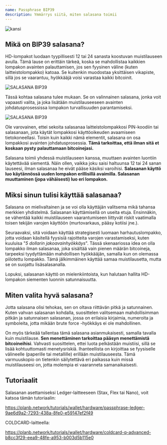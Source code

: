 ```yaml
---
name: Passphrase BIP39
description: Ymmärrys siitä, miten salasana toimii
---
```

![kansi](assets/cover.webp)

## Mikä on BIP39 salasana?

HD-lompakot luodaan tyypillisesti 12 tai 24 sanasta koostuvan muistilauseen avulla. Tämä lause on erittäin tärkeä, koska se mahdollistaa kaikkien lompakon avainten palauttamisen, jos sen fyysinen väline (kuten laitteistolompakko) katoaa. Se kuitenkin muodostaa yksittäisen vikapiste, sillä jos se vaarantuu, hyökkääjä voisi varastaa kaikki bitcoinit.

![SALASANA BIP39](assets/notext/01.webp)

Tässä kohtaa salasana tulee mukaan. Se on valinnainen salasana, jonka voit vapaasti valita, ja joka lisätään muistilauseeseen avainten johdatusprosessissa lompakon turvallisuuden parantamiseksi.

![SALASANA BIP39](assets/notext/02.webp)

Ole varovainen, ettei sekoita salasanaa laitteistolompakkosi PIN-koodiin tai salasanaan, jota käytät lompakkosi käyttöoikeuden avaamiseen tietokoneellasi. Toisin kuin kaikki nämä elementit, salasana on osa lompakkosi avainten johdatusprosessia. **Tämä tarkoittaa, että ilman sitä et koskaan pysty palauttamaan bitcoinejasi.**

Salasana toimii yhdessä muistilauseen kanssa, muuttaen avainten luontiin käytettävää siementä. Näin ollen, vaikka joku saisi haltuunsa 12 tai 24 sanan lauseesi, ilman salasanaa he eivät pääse käsiksi varoihisi. **Salasanan käyttö luo käytännössä uuden lompakon erillisillä avaimilla. Salasanan muuttaminen (jopa vähäisesti) luo eri lompakon.**

## Miksi sinun tulisi käyttää salasanaa?

Salasana on mielivaltainen ja se voi olla käyttäjän valitsema mikä tahansa merkkien yhdistelmä. Salasanan käyttämisellä on useita etuja. Ensinnäkin, se vähentää kaikki muistilauseen vaarantumiseen liittyvät riskit vaatimalla toisen tekijän varojen käyttöön (murtovarkaus, pääsy kotiisi jne.).

Seuraavaksi, sitä voidaan käyttää strategisesti luomaan harhautuslompakko, jotta voidaan käsitellä fyysisiä rajoitteita varojen varastamiseksi, kuten kuuluisa "*5 dollarin jakoavainhyökkäys*". Tässä skenaariossa idea on olla lompakko ilman salasanaa, joka sisältää vain pienen määrän bitcoineja, tarpeeksi tyydyttämään mahdollisen hyökkääjän, samalla kun on olemassa piilotettu lompakko. Tämä jälkimmäinen käyttää samaa muistilausetta, mutta se on suojattu lisäsalasanalla.

Lopuksi, salasanan käyttö on mielenkiintoista, kun halutaan hallita HD-lompakon siementen luonnin satunnaisuutta.

## Miten valita hyvä salasana?
Jotta salasana olisi tehokas, sen on oltava riittävän pitkä ja satunnainen. Kuten vahvan salasanan kohdalla, suosittelen valitsemaan mahdollisimman pitkän ja satunnaisen salasanan, jossa on erilaisia kirjaimia, numeroita ja symboleita, jotta mikään brute force -hyökkäys ei ole mahdollinen.

On myös tärkeää tallentaa tämä salasana asianmukaisesti, samalla tavalla kuin muistilause. **Sen menettäminen tarkoittaa pääsyn menettämistä bitcoineihisi**. Vahvasti suosittelen, ettei luota pelkästään muistiisi, sillä se lisää kohtuuttomasti menetysriskiä. Ihanteellista on kirjoittaa se fyysiselle välineelle (paperille tai metallille) erillään muistilauseesta. Tämä varmuuskopio on tietenkin säilytettävä eri paikassa kuin missä muistilauseesi on, jotta molempia ei vaaranneta samanaikaisesti.

## Tutoriaalit

Salasanan asettamiseksi Ledger-laitteeseen (Stax, Flex tai Nano), voit katsoa tämän tutoriaalin:

https://planb.network/tutorials/wallet/hardware/passphrase-ledger-9ae6d9a2-7293-438a-8fe0-e59147ef2f49

COLDCARD-laitteella:

https://planb.network/tutorials/wallet/hardware/coldcard-q-advanced-b8cc3f29-eea9-48fe-a953-b003d5b115e0
